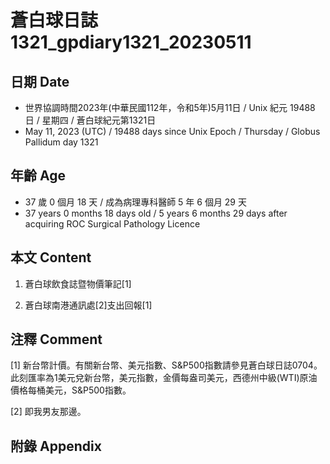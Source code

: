 [_metadata_:encoding]: - "utf-8"
[_metadata_:language]: - "zh-Hant-TW"
[_metadata_:fileformat]: - "markdown"
[_metadata_:MIME_type]: - "text/plain"
[_metadata_:markdown_version]: - "commonmark version 0.30"
[_metadata_:markdown_spec]: - "https://spec.commonmark.org/0.30/"

# 蒼白球日誌1321_gpdiary1321_20230511 #

## 日期 Date ##

* 世界協調時間2023年(中華民國112年，令和5年)5月11日 / Unix 紀元 19488 日 / 星期四 / 蒼白球紀元第1321日
* May 11, 2023 (UTC) / 19488 days since Unix Epoch / Thursday / Globus Pallidum day 1321

## 年齡 Age ##

* 37 歲 0 個月 18 天 / 成為病理專科醫師 5 年 6 個月 29 天
* 37 years 0 months 18 days old / 5 years 6 months 29 days after acquiring ROC Surgical Pathology Licence

## 本文 Content ##

1. 蒼白球飲食誌暨物價筆記[1]

    
2. 蒼白球南港通訊處[2]支出回報[1]

    

## 注釋 Comment ##

[1] 新台幣計價。有關新台幣、美元指數、S&P500指數請參見蒼白球日誌0704。此刻匯率為1美元兌新台幣，美元指數，金價每盎司美元，西德州中級(WTI)原油價格每桶美元，S&P500指數。


[2] 即我男友那邊。



## 附錄 Appendix ##

